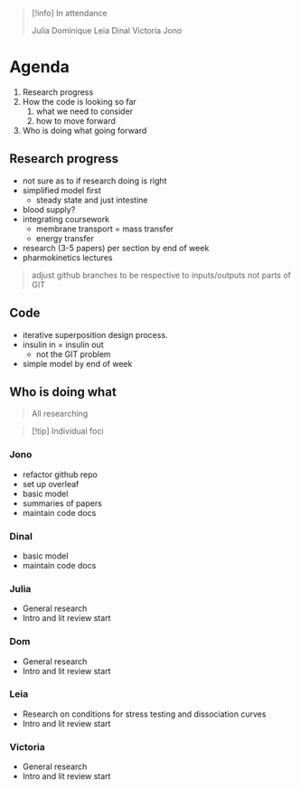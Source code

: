 > [!info] In attendance
> 
> Julia
> Dominique
> Leia
> Dinal
> Victoria
> Jono

# Agenda

1. Research progress
2. How the code is looking so far
	1. what we need to consider
	2. how to move forward
3. Who is doing what going forward

## Research progress

- not sure as to if research doing is right
- simplified model first
	- steady state and just intestine
- blood supply?
- integrating coursework
	- membrane transport = mass transfer
	- energy transfer
- research (3-5 papers) per section by end of week
- pharmokinetics lectures

> adjust github branches to be respective to inputs/outputs not parts of GIT
## Code

- iterative superposition design process.
- insulin in = insulin out
	- not the GIT problem
- simple model by end of week

## Who is doing what

> All researching

> [!tip] Individual foci
### Jono

- refactor github repo
- set up overleaf
- basic model
- summaries of papers
- maintain code docs
### Dinal

- basic model
- maintain code docs
### Julia

- General research
- Intro and lit review start
### Dom

- General research
- Intro and lit review start
### Leia

- Research on conditions for stress testing and dissociation curves
- Intro and lit review start
### Victoria

- General research
- Intro and lit review start